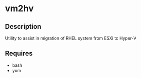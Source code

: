 # vm2hv

## Description

Utility to assist in migration of RHEL system from ESXi to Hyper-V

## Requires

* bash
* yum